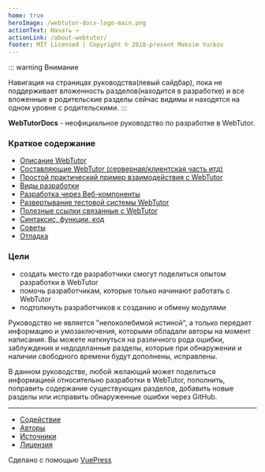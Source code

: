 ```yaml
---
home: true
heroImage: /webtutor-docs-logo-main.png
actionText: Начать →
actionLink: /about-webtutor/
footer: MIT Licensed | Copyright © 2018-present Maksim Yurkov
---
```


::: warning Внимание

Навигация на страницах руководства(левый сайдбар), пока не поддерживает вложенность разделов(находится в разработке) и все вложенные в родительские разделы сейчас видимы и находятся на одном уровне с родительскими.
:::

**WebTutorDocs** - неофициальное руководство по разработке в WebTutor.

### Краткое содержание

* [Описание WebTutor](/about-webtutor/)
* [Составляющие WebTutor (серверная/клиентская часть итд)](/components-of-webtutor/) 
* [Простой практический пример взаимодействия с WebTutor](/some-practice/)
* [Виды разработки](/three-ways/)
* [Разработка через Веб-компоненты](/development-options/web-components/)
* [Развертывание тестовой системы WebTutor](/test-system/)
* [Полезные ссылки связанные с WebTutor](/useful-links/)
* [Синтаксис, функции, код](/code/)
* [Советы](/advice/)
* [Отладка](/debugging/)

### Цели

* создать место где разработчики смогут поделиться опытом разработки в WebTutor
* помочь разработчикам, которые только начинают работать с WebTutor
* подтолкнуть разработчиков к созданию и обмену модулями

Руководство не является "непоколебимой истиной", а только передает информацию и умозаключения, которыми обладали авторы на момент написания. Вы можете наткнуться на различного рода ошибки, заблуждения и недоделанные разделы, которые при обнаружении и наличии свободного времени будут дополнены, исправлены.

В данном руководстве, любой желающий может поделиться информацией относительно разработки в WebTutor, пополнить, поправить содержание существующих разделов, добавить новые разделы или исправить обнаруженные ошибки через GitHub.


***

* [Содействие](https://github.com/maksimyurkov/webtutor-docs/blob/master/CONTRIBUTING.md)
* [Авторы](https://github.com/maksimyurkov/webtutor-docs/blob/master/CONTRIBUTORS.md)
* [Источники](https://github.com/maksimyurkov/webtutor-docs/blob/master/SOURCES.md)
* [Лицензия](https://github.com/maksimyurkov/webtutor-docs/blob/master/LICENSE)

Сделано с помощью [VuePress](https://vuepress.vuejs.org/)